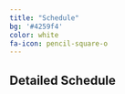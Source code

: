 ```yaml
---
title: "Schedule"
bg: '#4259f4'
color: white
fa-icon: pencil-square-o
---
```


## Detailed Schedule

